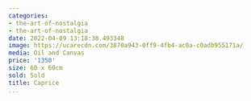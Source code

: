 ```yaml
---
categories:
- the-art-of-nostalgia
- the-art-of-nostalgia
date: 2022-04-09 13:18:38.493348
image: https://ucarecdn.com/3870a943-0ff9-4fb4-ac0a-c0adb955171a/
media: Oil and Canvas
price: '1350'
size: 60 x 60cm
sold: Sold
title: Caprice
...
```

